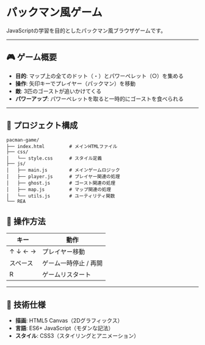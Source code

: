 # パックマン風ゲーム

JavaScriptの学習を目的としたパックマン風ブラウザゲームです。

---

## 🎮 ゲーム概要

- **目的**: マップ上の全てのドット（・）とパワーペレット（○）を集める  
- **操作**: 矢印キーでプレイヤー（パックマン）を移動  
- **敵**: 3匹のゴーストが追いかけてくる  
- **パワーアップ**: パワーペレットを取ると一時的にゴーストを食べられる  

---

## 📁 プロジェクト構成

```plaintext
pacman-game/
├── index.html         # メインHTMLファイル
├── css/
│   └── style.css      # スタイル定義
├── js/
│   ├── main.js        # メインゲームロジック
│   ├── player.js      # プレイヤー関連の処理
│   ├── ghost.js       # ゴースト関連の処理
│   ├── map.js         # マップ関連の処理
│   └── utils.js       # ユーティリティ関数
└── REA
```

## 🎯 操作方法

| キー     | 動作                     |
|----------|--------------------------|
| ↑ ↓ ← →  | プレイヤー移動           |
| スペース | ゲーム一時停止 / 再開    |
| R        | ゲームリスタート         |

---

## 🔧 技術仕様

- **描画**: HTML5 Canvas（2Dグラフィックス）  
- **言語**: ES6+ JavaScript（モダンな記法）  
- **スタイル**: CSS3（スタイリングとアニメーション）
